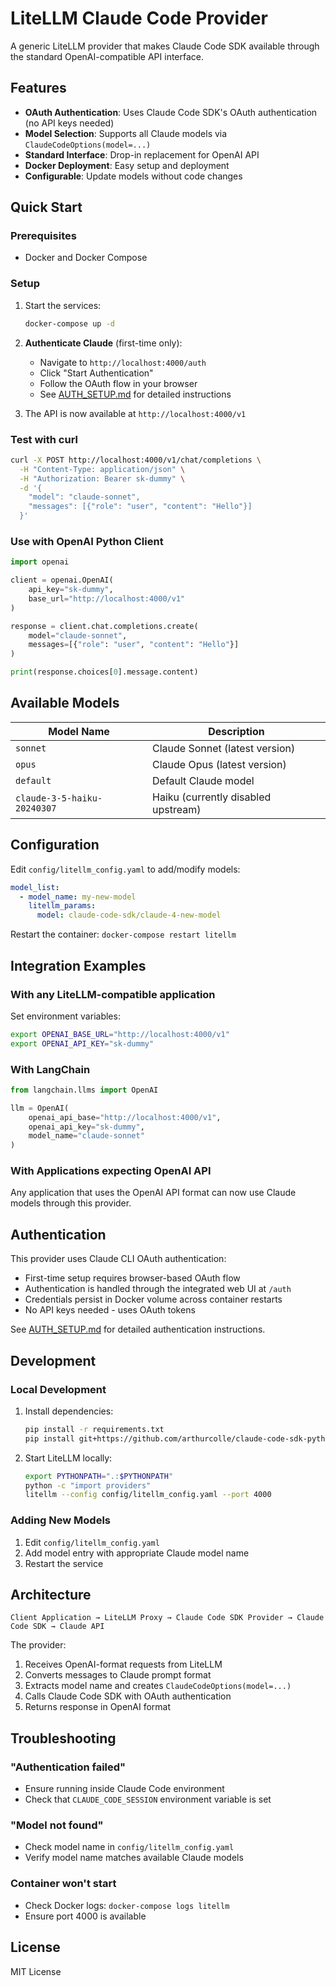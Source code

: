 # LiteLLM Claude Code Provider

A generic LiteLLM provider that makes Claude Code SDK available through the standard OpenAI-compatible API interface.

## Features

- **OAuth Authentication**: Uses Claude Code SDK's OAuth authentication (no API keys needed)
- **Model Selection**: Supports all Claude models via `ClaudeCodeOptions(model=...)`
- **Standard Interface**: Drop-in replacement for OpenAI API
- **Docker Deployment**: Easy setup and deployment
- **Configurable**: Update models without code changes

## Quick Start

### Prerequisites
- Docker and Docker Compose

### Setup

1. Start the services:
   ```bash
   docker-compose up -d
   ```

2. **Authenticate Claude** (first-time only):
   - Navigate to `http://localhost:4000/auth`
   - Click "Start Authentication"
   - Follow the OAuth flow in your browser
   - See [AUTH_SETUP.md](AUTH_SETUP.md) for detailed instructions

3. The API is now available at `http://localhost:4000/v1`

### Test with curl

```bash
curl -X POST http://localhost:4000/v1/chat/completions \
  -H "Content-Type: application/json" \
  -H "Authorization: Bearer sk-dummy" \
  -d '{
    "model": "claude-sonnet",
    "messages": [{"role": "user", "content": "Hello"}]
  }'
```

### Use with OpenAI Python Client

```python
import openai

client = openai.OpenAI(
    api_key="sk-dummy",
    base_url="http://localhost:4000/v1"
)

response = client.chat.completions.create(
    model="claude-sonnet",
    messages=[{"role": "user", "content": "Hello"}]
)

print(response.choices[0].message.content)
```

## Available Models

| Model Name | Description |
|------------|-------------|
| `sonnet` | Claude Sonnet (latest version) |
| `opus` | Claude Opus (latest version) |
| `default` | Default Claude model |
| `claude-3-5-haiku-20240307` | Haiku (currently disabled upstream) |

## Configuration

Edit `config/litellm_config.yaml` to add/modify models:

```yaml
model_list:
  - model_name: my-new-model
    litellm_params:
      model: claude-code-sdk/claude-4-new-model
```

Restart the container: `docker-compose restart litellm`

## Integration Examples

### With any LiteLLM-compatible application

Set environment variables:
```bash
export OPENAI_BASE_URL="http://localhost:4000/v1"
export OPENAI_API_KEY="sk-dummy"
```

### With LangChain

```python
from langchain.llms import OpenAI

llm = OpenAI(
    openai_api_base="http://localhost:4000/v1",
    openai_api_key="sk-dummy",
    model_name="claude-sonnet"
)
```

### With Applications expecting OpenAI API

Any application that uses the OpenAI API format can now use Claude models through this provider.

## Authentication

This provider uses Claude CLI OAuth authentication:
- First-time setup requires browser-based OAuth flow
- Authentication is handled through the integrated web UI at `/auth`
- Credentials persist in Docker volume across container restarts
- No API keys needed - uses OAuth tokens

See [AUTH_SETUP.md](AUTH_SETUP.md) for detailed authentication instructions.

## Development

### Local Development

1. Install dependencies:
   ```bash
   pip install -r requirements.txt
   pip install git+https://github.com/arthurcolle/claude-code-sdk-python.git
   ```

2. Start LiteLLM locally:
   ```bash
   export PYTHONPATH=".:$PYTHONPATH"
   python -c "import providers"
   litellm --config config/litellm_config.yaml --port 4000
   ```

### Adding New Models

1. Edit `config/litellm_config.yaml`
2. Add model entry with appropriate Claude model name
3. Restart the service

## Architecture

```
Client Application → LiteLLM Proxy → Claude Code SDK Provider → Claude Code SDK → Claude API
```

The provider:
1. Receives OpenAI-format requests from LiteLLM
2. Converts messages to Claude prompt format
3. Extracts model name and creates `ClaudeCodeOptions(model=...)`
4. Calls Claude Code SDK with OAuth authentication
5. Returns response in OpenAI format

## Troubleshooting

### "Authentication failed"
- Ensure running inside Claude Code environment
- Check that `CLAUDE_CODE_SESSION` environment variable is set

### "Model not found"
- Check model name in `config/litellm_config.yaml`
- Verify model name matches available Claude models

### Container won't start
- Check Docker logs: `docker-compose logs litellm`
- Ensure port 4000 is available

## License

MIT License